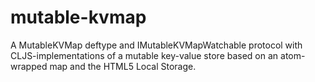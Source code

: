 mutable-kvmap
=============

A MutableKVMap deftype and IMutableKVMapWatchable protocol with CLJS-implementations of a mutable key-value store based on an atom-wrapped map and the HTML5 Local Storage.
